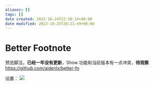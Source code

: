 ```yaml
---
aliases: []
tags: []
date created: 2022-10-24T22:18:14+08:00
date modified: 2022-10-25T20:21:49+08:00
---
```


# Better Footnote

预览脚注。**已经一年没有更新**，Show 功能和当前版本有一点冲突，**待观察**
<https://github.com/aidenlx/better-fn>

设置：
![](../_assets/Better%20footnote.md_files/ec3ed348-f669-407a-b42b-b377abe78948.jpg)
